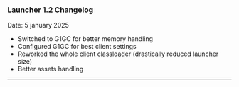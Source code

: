 ### **Launcher 1.2 Changelog**

Date: 5 january 2025

- Switched to G1GC for better memory handling
- Configured G1GC for best client settings
- Reworked the whole client classloader (drastically reduced launcher size)
- Better assets handling

---
